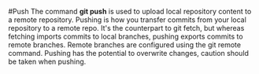 #Push
The command **git push** is used to upload local repository content to a remote repository.
Pushing is how you transfer commits from your local repository to a remote repo.
It's the counterpart to git fetch, but whereas fetching imports commits to local branches,
pushing exports commits to remote branches. Remote branches are configured using the git remote command. 
Pushing has the potential to overwrite changes, caution should be taken when pushing.